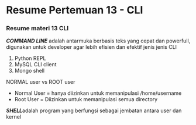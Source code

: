 # Resume Pertemuan 13 - CLI
### Resume materi  13 CLI

***COMMAND LINE*** adalah antarmuka berbasis teks yang cepat dan powerfull, digunakan untuk developer agar lebih efisien dan efektif
jenis jenis CLI
1. Python REPL
2. MySQL CLI client
3. Mongo shell

NORMAL user vs ROOT user
- Normal User = hanya diizinkan untuk memanipulasi /home/username
- Root User = Diizinkan untuk memanipulasi semua directory

***SHELL***adalah program yang berfungsi sebagai jembatan antara user dan kernel

